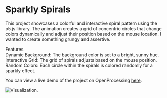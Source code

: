 # Sparkly Spirals
This project showcases a colorful and interactive spiral pattern using the p5.js library. The animation creates a grid of concentric circles that change colors dynamically and adjust their position based on the mouse location. I wanted to create something grungy and assertive.  

Features  
Dynamic Background: The background color is set to a bright, sunny hue.  
Interactive Grid: The grid of spirals adjusts based on the mouse position.  
Random Colors: Each circle within the spirals is colored randomly for a sparkly effect.  

You can view a live demo of the project on OpenProcessing [here](https://openprocessing.org/sketch/2038589).

![Visualization](Sparkly-Spirals-Vid.gif).
